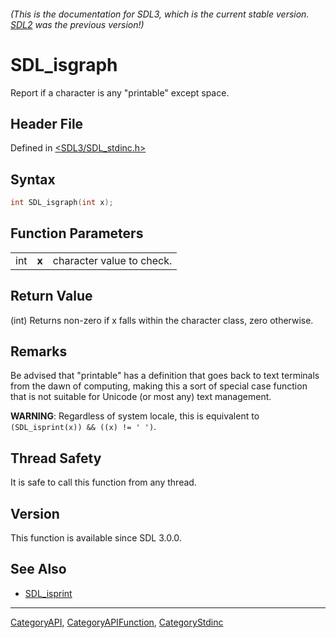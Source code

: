 ###### (This is the documentation for SDL3, which is the current stable version. [SDL2](https://wiki.libsdl.org/SDL2/) was the previous version!)
# SDL_isgraph

Report if a character is any "printable" except space.

## Header File

Defined in [<SDL3/SDL_stdinc.h>](https://github.com/libsdl-org/SDL/blob/main/include/SDL3/SDL_stdinc.h)

## Syntax

```c
int SDL_isgraph(int x);
```

## Function Parameters

|     |       |                           |
| --- | ----- | ------------------------- |
| int | **x** | character value to check. |

## Return Value

(int) Returns non-zero if x falls within the character class, zero
otherwise.

## Remarks

Be advised that "printable" has a definition that goes back to text
terminals from the dawn of computing, making this a sort of special case
function that is not suitable for Unicode (or most any) text management.

**WARNING**: Regardless of system locale, this is equivalent to
`(SDL_isprint(x)) && ((x) != ' ')`.

## Thread Safety

It is safe to call this function from any thread.

## Version

This function is available since SDL 3.0.0.

## See Also

- [SDL_isprint](SDL_isprint)

----
[CategoryAPI](CategoryAPI), [CategoryAPIFunction](CategoryAPIFunction), [CategoryStdinc](CategoryStdinc)

